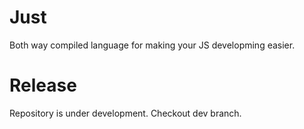 # Just
Both way compiled language for making your JS developming easier.
# Release
Repository is under development. Checkout dev branch.
